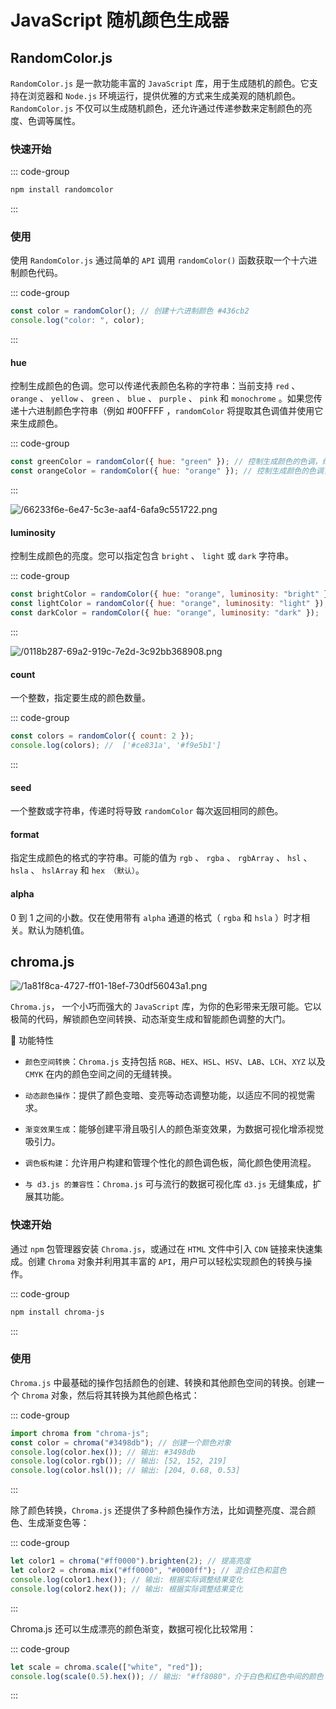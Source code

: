 # JavaScript 随机颜色生成器

<article-info/>

## RandomColor.js

<link-tag :linkList="[{linkType:'git', linkText:'RandomColor.js',linkUrl:'https://github.com/davidmerfield/randomColor'},{ linkText:'RandomColor.js 官方文档',linkUrl:'https://randomcolor.lllllllllllllllll.com/'}]"></link-tag>

`RandomColor.js` 是一款功能丰富的 `JavaScript` 库，用于生成随机的颜色。它支持在浏览器和 `Node.js` 环境运行，提供优雅的方式来生成美观的随机颜色。`RandomColor.js` 不仅可以生成随机颜色，还允许通过传递参数来定制颜色的亮度、色调等属性。

### 快速开始

::: code-group

```bash
npm install randomcolor
```

:::

### 使用

使用 `RandomColor.js` 通过简单的 `API` 调用 `randomColor()` 函数获取一个十六进制颜色代码。

::: code-group

```js
const color = randomColor(); // 创建十六进制颜色 #436cb2
console.log("color: ", color);
```

:::

#### hue

控制生成颜色的色调。您可以传递代表颜色名称的字符串：当前支持 `red` 、 `orange` 、 `yellow` 、 `green` 、 `blue` 、 `purple` 、 `pink` 和 `monochrome` 。如果您传递十六进制颜色字符串（例如 #00FFFF ，`randomColor` 将提取其色调值并使用它来生成颜色。

::: code-group

```js
const greenColor = randomColor({ hue: "green" }); // 控制生成颜色的色调，绿色主调
const orangeColor = randomColor({ hue: "orange" }); // 控制生成颜色的色调，橙色主调
```

:::

![/66233f6e-6e47-5c3e-aaf4-6afa9c551722.png](/66233f6e-6e47-5c3e-aaf4-6afa9c551722.png)

#### luminosity

控制生成颜色的亮度。您可以指定包含 `bright` 、 `light` 或 `dark` 字符串。

::: code-group

```js
const brightColor = randomColor({ hue: "orange", luminosity: "bright" });
const lightColor = randomColor({ hue: "orange", luminosity: "light" });
const darkColor = randomColor({ hue: "orange", luminosity: "dark" });
```

:::

![/0118b287-69a2-919c-7e2d-3c92bb368908.png](/0118b287-69a2-919c-7e2d-3c92bb368908.png)

#### count

一个整数，指定要生成的颜色数量。

::: code-group

```js
const colors = randomColor({ count: 2 });
console.log(colors); //  ['#ce831a', '#f9e5b1']
```

:::

#### seed

一个整数或字符串，传递时将导致 `randomColor` 每次返回相同的颜色。

#### format

指定生成颜色的格式的字符串。可能的值为 `rgb` 、 `rgba` 、 `rgbArray` 、 `hsl` 、 `hsla` 、 `hslArray` 和 `hex （默认）`。

#### alpha

0 到 1 之间的小数。仅在使用带有 `alpha` 通道的格式（ `rgba` 和 `hsla` ）时才相关。默认为随机值。

## chroma.js

<link-tag :linkList="[{linkType:'git', linkText:'chroma.js',linkUrl:'https://github.com/gka/chroma.js'},{ linkText:'chroma.js 官方文档',linkUrl:'https://gka.github.io/chroma.js/'}]"></link-tag>

![/1a81f8ca-4727-ff01-18ef-730df56043a1.png](/1a81f8ca-4727-ff01-18ef-730df56043a1.png)

`Chroma.js`， 一个小巧而强大的 `JavaScript` 库，为你的色彩带来无限可能。它以极简的代码，解锁颜色空间转换、动态渐变生成和智能颜色调整的大门。

🔔 功能特性

- `颜色空间转换`：`Chroma.js` 支持包括 `RGB`、`HEX`、`HSL`、`HSV`、`LAB`、`LCH`、`XYZ` 以及 `CMYK` 在内的颜色空间之间的无缝转换。

- `动态颜色操作`：提供了颜色变暗、变亮等动态调整功能，以适应不同的视觉需求。

- `渐变效果生成`：能够创建平滑且吸引人的颜色渐变效果，为数据可视化增添视觉吸引力。

- `调色板构建`：允许用户构建和管理个性化的颜色调色板，简化颜色使用流程。

- `与 d3.js 的兼容性`：`Chroma.js` 可与流行的数据可视化库 `d3.js` 无缝集成，扩展其功能。

### 快速开始

通过 `npm` 包管理器安装 `Chroma.js`，或通过在 `HTML` 文件中引入 `CDN` 链接来快速集成。创建 `Chroma` 对象并利用其丰富的 `API`，用户可以轻松实现颜色的转换与操作。

::: code-group

```bash
npm install chroma-js
```

:::

### 使用

`Chroma.js` 中最基础的操作包括颜色的创建、转换和其他颜色空间的转换。创建一个 `Chroma` 对象，然后将其转换为其他颜色格式：

::: code-group

```js
import chroma from "chroma-js";
const color = chroma("#3498db"); // 创建一个颜色对象
console.log(color.hex()); // 输出: #3498db
console.log(color.rgb()); // 输出: [52, 152, 219]
console.log(color.hsl()); // 输出: [204, 0.68, 0.53]
```

:::

除了颜色转换，`Chroma.js` 还提供了多种颜色操作方法，比如调整亮度、混合颜色、生成渐变色等：

::: code-group

```js
let color1 = chroma("#ff0000").brighten(2); // 提高亮度
let color2 = chroma.mix("#ff0000", "#0000ff"); // 混合红色和蓝色
console.log(color1.hex()); // 输出: 根据实际调整结果变化
console.log(color2.hex()); // 输出: 根据实际调整结果变化
```

:::

Chroma.js 还可以生成漂亮的颜色渐变，数据可视化比较常用：

::: code-group

```js
let scale = chroma.scale(["white", "red"]);
console.log(scale(0.5).hex()); // 输出: "#ff8080"，介于白色和红色中间的颜色
```

:::
